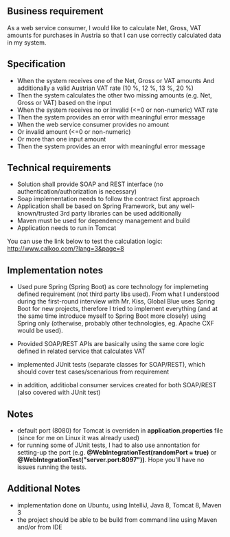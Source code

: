 Business requirement
--------------------
As a web service consumer, I would like to calculate Net, Gross, VAT amounts for purchases in Austria so that I can use correctly calculated data in my system. 

Specification
-------------
- When the system receives one of the Net, Gross or VAT amounts And additionally a valid Austrian VAT rate (10 %, 12 %, 13 %, 20 %)
- Then the system calculates the other two missing amounts (e.g. Net, Gross or VAT) based on the input
- When the system receives no or invalid (<=0 or non-numeric) VAT rate
- Then the system provides an error with meaningful error message
- When the web service consumer provides no amount
- Or invalid amount (<=0 or non-numeric)
- Or more than one input amount
- Then the system provides an error with meaningful error message

Technical requirements
----------------------
- Solution shall provide SOAP and REST interface (no authentication/authorization is necessary)
- Soap implementation needs to follow the contract first approach
- Application shall be based on Spring Framework, but any well-known/trusted 3rd party libraries can be used additionally
- Maven must be used for dependency management and build
- Application needs to run in Tomcat

You can use the link below to test the calculation logic:
http://www.calkoo.com/?lang=3&page=8

Implementation notes
--------------------
- Used pure Spring (Spring Boot) as core technology for implemeting defined requirement (not third party libs used). From what I understood during the first-round interview with Mr. Kiss, Global Blue uses Spring Boot for new projects, therefore I tried to implement everything (and at the same time introduce myself to Spring Boot more closely) using Spring only (otherwise, probably other technologies, eg. Apache CXF would be used).

- Provided SOAP/REST APIs are basically using the same core logic defined in related service that calculates VAT
- implemented JUnit tests (separate classes for SOAP/REST), which should cover test cases/scenarious from requirement
- in addition, additiobal consumer services created for both SOAP/REST (also covered with JUnit test)

Notes
-----
- default port (8080) for Tomcat is overriden in **application.properties** file (since for me on Linux it was already used)
- for running some of JUnit tests, I had to also use annontation for setting-up the port (e.g. **@WebIntegrationTest(randomPort = true)** or **@WebIntegrationTest("server.port:8097"))**. Hope you'll have no issues running the tests.

Additional Notes
----------------
- implementation done on Ubuntu, using IntelliJ, Java 8, Tomcat 8, Maven 3
- the project should be able to be build from command line using Maven and/or from IDE
